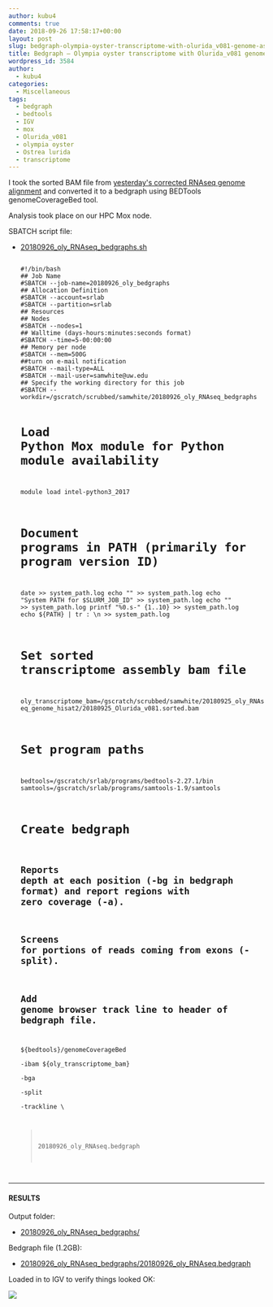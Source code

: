 ```yaml
---
author: kubu4
comments: true
date: 2018-09-26 17:58:17+00:00
layout: post
slug: bedgraph-olympia-oyster-transcriptome-with-olurida_v081-genome-assembly
title: Bedgraph – Olympia oyster transcriptome with Olurida_v081 genome assembly
wordpress_id: 3584
author:
  - kubu4
categories:
  - Miscellaneous
tags:
  - bedgraph
  - bedtools
  - IGV
  - mox
  - Olurida_v081
  - olympia oyster
  - Ostrea lurida
  - transcriptome
---
```


I took the sorted BAM file from [yesterday's corrected RNAseq genome alignment](2018/09/25/transcriptome-alignment-olympia-oyster-rnaseq-reads-aligned-to-genome-with-hisat2.html) and converted it to a bedgraph using BEDTools genomeCoverageBed tool.

Analysis took place on our HPC Mox node.

SBATCH script file:





  * [20180926_oly_RNAseq_bedgraphs.sh](http://owl.fish.washington.edu/Athaliana/20180926_oly_RNAseq_bedgraphs/20180926_oly_RNAseq_bedgraphs.sh)




    
    <code>
    #!/bin/bash
    ## Job Name
    #SBATCH --job-name=20180926_oly_bedgraphs
    ## Allocation Definition 
    #SBATCH --account=srlab
    #SBATCH --partition=srlab
    ## Resources
    ## Nodes
    #SBATCH --nodes=1
    ## Walltime (days-hours:minutes:seconds format)
    #SBATCH --time=5-00:00:00
    ## Memory per node
    #SBATCH --mem=500G
    ##turn on e-mail notification
    #SBATCH --mail-type=ALL
    #SBATCH --mail-user=samwhite@uw.edu
    ## Specify the working directory for this job
    #SBATCH --workdir=/gscratch/scrubbed/samwhite/20180926_oly_RNAseq_bedgraphs
    
    # Load Python Mox module for Python module availability
    
    module load intel-python3_2017
    
    # Document programs in PATH (primarily for program version ID)
    
    date >> system_path.log
    echo "" >> system_path.log
    echo "System PATH for $SLURM_JOB_ID" >> system_path.log
    echo "" >> system_path.log
    printf "%0.s-" {1..10} >> system_path.log
    echo ${PATH} | tr : \\n >> system_path.log
    
    # Set sorted transcriptome assembly bam file
    oly_transcriptome_bam=/gscratch/scrubbed/samwhite/20180925_oly_RNAseq_genome_hisat2/20180925_Olurida_v081.sorted.bam
    
    
    # Set program paths
    bedtools=/gscratch/srlab/programs/bedtools-2.27.1/bin
    samtools=/gscratch/srlab/programs/samtools-1.9/samtools
    
    
    # Create bedgraph
    ## Reports depth at each position (-bg in bedgraph format) and report regions with zero coverage (-a).
    ## Screens for portions of reads coming from exons (-split).
    ## Add genome browser track line to header of bedgraph file.
    ${bedtools}/genomeCoverageBed \
    -ibam ${oly_transcriptome_bam} \
    -bga \
    -split \
    -trackline \
    > 20180926_oly_RNAseq.bedgraph
    </code>





* * *





#### RESULTS



Output folder:





  * [20180926_oly_RNAseq_bedgraphs/](http://owl.fish.washington.edu/Athaliana/20180926_oly_RNAseq_bedgraphs/)



Bedgraph file (1.2GB):



  * [20180926_oly_RNAseq_bedgraphs/20180926_oly_RNAseq.bedgraph](http://owl.fish.washington.edu/Athaliana/20180926_oly_RNAseq_bedgraphs/20180926_oly_RNAseq.bedgraph)



Loaded in to IGV to verify things looked OK:

![](http://owl.fish.washington.edu/Athaliana/20180926_oly_RNAseq_coverage_IGV.png)
